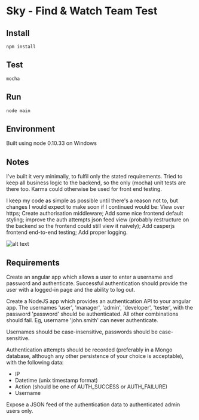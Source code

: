 # Sky - Find & Watch Team Test

## Install

``npm install``

## Test

``mocha``

## Run

``node main``

## Environment

Built using node 0.10.33 on Windows

## Notes

I've built it very minimally, to fulfil only the stated requirements. Tried to keep all business logic to the backend, so the only (mocha) unit tests are there too. Karma could otherwise be used for front end testing.

I keep  my code as simple as possible until there's a reason not to, but changes I would expect to make soon if I continued would be: View over https; Create authorisation middleware; Add some nice frontend default styling; improve the auth attempts json feed view (probably restructure on the backend so the frontend could still view it naively); Add casperjs frontend end-to-end testing; Add proper logging.

![alt text](https://github.com/sky-guide/angular-node-test/blob/master/it-compiles.png "It Compiles!")

## Requirements

Create an angular app which allows a user to enter a username and password and authenticate. Successful authentication should provide the user with a logged-in page and the ability to log out.

Create a NodeJS app which provides an authentication API to your angular app. The usernames 'user', 'manager', 'admin', 'developer', 'tester', with the password 'password' should be authenticated. All other combinations should fail. Eg, username 'john.smith' can never authenticate. 

Usernames should be case-insensitive, passwords should be case-sensitive.

Authentication attempts should be recorded (preferably in a Mongo database, although any other persistence of your choice is acceptable), with the following data:
  *	IP
  *	Datetime (unix timestamp format)
  *	Action (should be one of AUTH_SUCCESS or AUTH_FAILURE)
  *	Username

Expose a JSON feed of the authentication data to authenticated admin users only.
